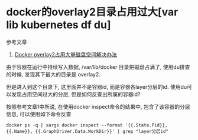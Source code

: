 # docker的overlay2目录占用过大[var lib kubernetes df du]

参考文章

1. [Docker overlay2占用大量磁盘空间解决办法](https://blog.csdn.net/m0_67390788/article/details/123869198)

由于容器在运行中持续写入数据, /var/lib/docker 目录把磁盘占满了, 使用du排查的时候, 发现其下最大的目录是 overlay2.

但是进入到这个目录下, 这里面并不是容器id, 而是容器各layer分层的id. 使用du可以发现占用空间过大的分层, 但是如何反查出所属的容器id?

按照参考文章1中所说, 在使用docker inspect命令的结果中, 包含了该容器的分层信息, 可以使用如下命令反查

```
docker ps -q | xargs docker inspect --format '{{.State.Pid}}, {{.Name}}, {{.GraphDriver.Data.WorkDir}}' | grep "layer分层id"
```
